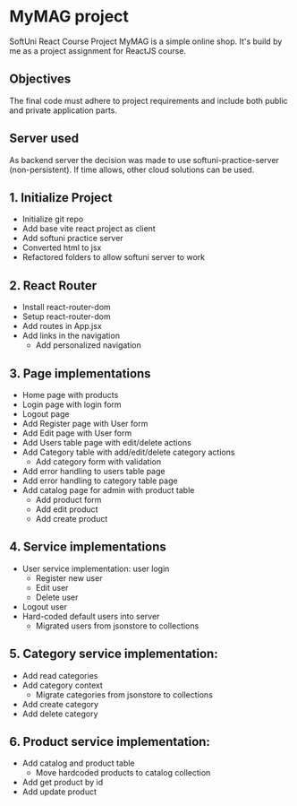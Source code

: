 # MyMAG project 
SoftUni React Course Project
MyMAG is a simple online shop. It's build by me as a project assignment for ReactJS course.

## Objectives

The final code must adhere to project requirements and include both public and private application parts.

## Server used

As backend server the decision was made to use softuni-practice-server (non-persistent). If time allows, other cloud solutions can be used.

## 1. Initialize Project
- Initialize git repo
- Add base vite react project as client
- Add softuni practice server
- Converted html to jsx
- Refactored folders to allow softuni server to work
## 2. React Router
- Install react-router-dom
- Setup react-router-dom
- Add routes in App.jsx
- Add links in the navigation
    - Add personalized navigation
## 3. Page implementations
- Home page with products
- Login page with login form
- Logout page
- Add Register page with User form
- Add Edit page with User form
- Add Users table page with edit/delete actions
- Add Category table with add/edit/delete category actions
    - Add category form with validation
- Add error handling to users table page
- Add error handling to category table page
- Add catalog page for admin with product table
    - Add product form
    - Add edit product
    - Add create product
## 4. Service implementations
- User service implementation: user login
    - Register new user
    - Edit user
    - Delete user
- Logout user
- Hard-coded default users into server
    - Migrated users from jsonstore to collections
## 5. Category service implementation:
- Add read categories
- Add category context
    - Migrate categories from jsonstore to collections
- Add create category
- Add delete category
## 6. Product service implementation:
- Add catalog and product table 
    - Move hardcoded products to catalog collection
- Add get product by id
- Add update product
